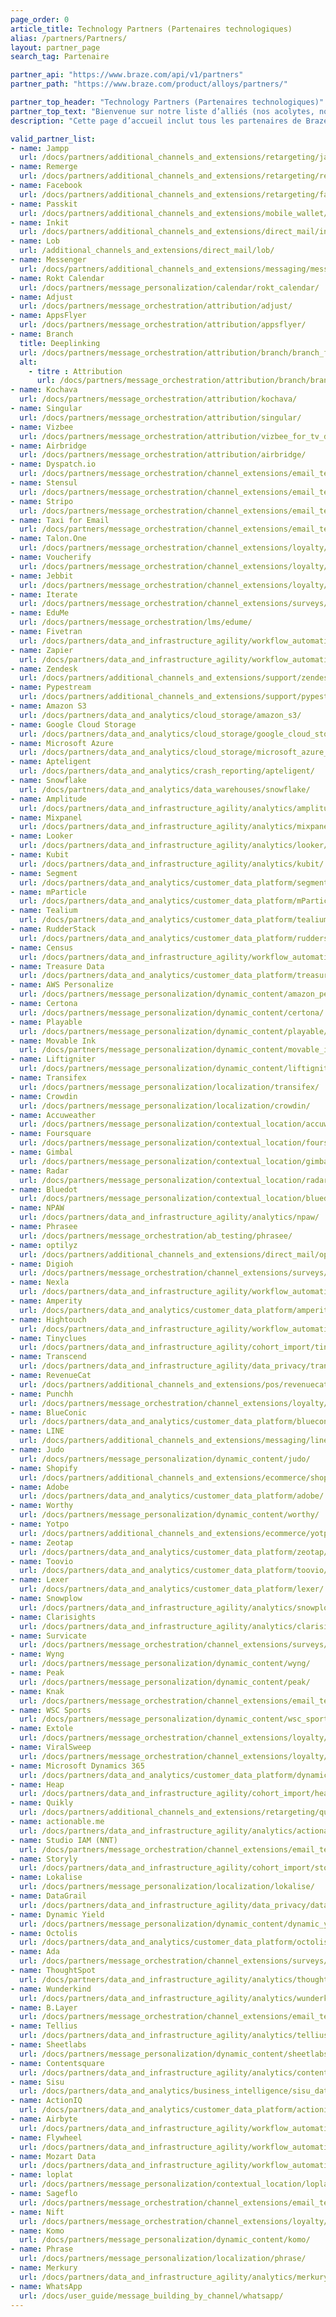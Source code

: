 ```yaml
---
page_order: 0
article_title: Technology Partners (Partenaires technologiques)
alias: /partners/Partners/
layout: partner_page
search_tag: Partenaire

partner_api: "https://www.braze.com/api/v1/partners"
partner_path: "https://www.braze.com/product/alloys/partners/"

partner_top_header: "Technology Partners (Partenaires technologiques)"
partner_top_text: "Bienvenue sur notre liste d’alliés (nos acolytes, nos camarades, nos partenaires) ! Elle vous permettra d’explorer notre documentation technique pour vous aider à implémenter nos Technology Partners (Partenaires technologiques) dans votre SDK Braze. <br> <br>  Si vous cherchez des informations sur comment rejoindre nos Firebrands, une communauté de personnes influentes qui utilisent Braze pour moderniser leur expérience client et leur marketing, consultez notre page d’informations en cliquant <a href='https://brazefirebrands.splashthat.com/'>ici</a>."
description: "Cette page d’accueil inclut tous les partenaires de Braze. Utilisez-la pour explorer la documentation technique qui vous aidera à implémenter des Technology Partners dans votre SDK Braze."

valid_partner_list:
- name: Jampp
  url: /docs/partners/additional_channels_and_extensions/retargeting/jampp/
- name: Remerge
  url: /docs/partners/additional_channels_and_extensions/retargeting/remerge/
- name: Facebook
  url: /docs/partners/additional_channels_and_extensions/retargeting/facebook/
- name: Passkit
  url: /docs/partners/additional_channels_and_extensions/mobile_wallet/passkit/
- name: Inkit
  url: /docs/partners/additional_channels_and_extensions/direct_mail/inkit/
- name: Lob
  url: /additional_channels_and_extensions/direct_mail/lob/
- name: Messenger
  url: /docs/partners/additional_channels_and_extensions/messaging/messenger/
- name: Rokt Calendar
  url: /docs/partners/message_personalization/calendar/rokt_calendar/
- name: Adjust
  url: /docs/partners/message_orchestration/attribution/adjust/
- name: AppsFlyer
  url: /docs/partners/message_orchestration/attribution/appsflyer/
- name: Branch
  title: Deeplinking
  url: /docs/partners/message_orchestration/attribution/branch/branch_for_deeplinking/
  alt:
    - titre : Attribution
      url: /docs/partners/message_orchestration/attribution/branch/branch_for_attribution/
- name: Kochava
  url: /docs/partners/message_orchestration/attribution/kochava/
- name: Singular
  url: /docs/partners/message_orchestration/attribution/singular/
- name: Vizbee
  url: /docs/partners/message_orchestration/attribution/vizbee_for_tv_deeplinking/
- name: Airbridge
  url: /docs/partners/message_orchestration/attribution/airbridge/
- name: Dyspatch.io
  url: /docs/partners/message_orchestration/channel_extensions/email_templates/dyspatch/
- name: Stensul
  url: /docs/partners/message_orchestration/channel_extensions/email_templates/stensul/
- name: Stripo
  url: /docs/partners/message_orchestration/channel_extensions/email_templates/stripo/
- name: Taxi for Email
  url: /docs/partners/message_orchestration/channel_extensions/email_templates/taxi_for_email/
- name: Talon.One
  url: /docs/partners/message_orchestration/channel_extensions/loyalty/talonone/
- name: Voucherify
  url: /docs/partners/message_orchestration/channel_extensions/loyalty/voucherify/
- name: Jebbit
  url: /docs/partners/message_orchestration/channel_extensions/loyalty/jebbit/
- name: Iterate
  url: /docs/partners/message_orchestration/channel_extensions/surveys/iterate/
- name: EduMe
  url: /docs/partners/message_orchestration/lms/edume/
- name: Fivetran
  url: /docs/partners/data_and_infrastructure_agility/workflow_automation/fivetran/
- name: Zapier
  url: /docs/partners/data_and_infrastructure_agility/workflow_automation/zapier/
- name: Zendesk
  url: /docs/partners/additional_channels_and_extensions/support/zendesk/
- name: Pypestream
  url: /docs/partners/additional_channels_and_extensions/support/pypestream/
- name: Amazon S3
  url: /docs/partners/data_and_analytics/cloud_storage/amazon_s3/
- name: Google Cloud Storage
  url: /docs/partners/data_and_analytics/cloud_storage/google_cloud_storage_for_currents/
- name: Microsoft Azure
  url: /docs/partners/data_and_analytics/cloud_storage/microsoft_azure_blob_storage_for_currents/
- name: Apteligent
  url: /docs/partners/data_and_analytics/crash_reporting/apteligent/
- name: Snowflake
  url: /docs/partners/data_and_analytics/data_warehouses/snowflake/
- name: Amplitude
  url: /docs/partners/data_and_infrastructure_agility/analytics/amplitude_for_currents/
- name: Mixpanel
  url: /docs/partners/data_and_infrastructure_agility/analytics/mixpanel_for_currents/
- name: Looker
  url: /docs/partners/data_and_infrastructure_agility/analytics/looker/
- name: Kubit
  url: /docs/partners/data_and_infrastructure_agility/analytics/kubit/
- name: Segment
  url: /docs/partners/data_and_analytics/customer_data_platform/segment/
- name: mParticle
  url: /docs/partners/data_and_analytics/customer_data_platform/mParticle/mparticle_for_currents/
- name: Tealium
  url: /docs/partners/data_and_analytics/customer_data_platform/tealium/
- name: RudderStack
  url: /docs/partners/data_and_analytics/customer_data_platform/rudderstack/
- name: Census
  url: /docs/partners/data_and_infrastructure_agility/workflow_automation/census/
- name: Treasure Data
  url: /docs/partners/data_and_analytics/customer_data_platform/treasure_data/
- name: AWS Personalize
  url: /docs/partners/message_personalization/dynamic_content/amazon_personalize/
- name: Certona
  url: /docs/partners/message_personalization/dynamic_content/certona/
- name: Playable
  url: /docs/partners/message_personalization/dynamic_content/playable/
- name: Movable Ink
  url: /docs/partners/message_personalization/dynamic_content/movable_ink/
- name: Liftigniter
  url: /docs/partners/message_personalization/dynamic_content/liftigniter/
- name: Transifex
  url: /docs/partners/message_personalization/localization/transifex/
- name: Crowdin
  url: /docs/partners/message_personalization/localization/crowdin/
- name: Accuweather
  url: /docs/partners/message_personalization/contextual_location/accuweather/
- name: Foursquare
  url: /docs/partners/message_personalization/contextual_location/foursquare/
- name: Gimbal
  url: /docs/partners/message_personalization/contextual_location/gimbal/
- name: Radar
  url: /docs/partners/message_personalization/contextual_location/radar/
- name: Bluedot
  url: /docs/partners/message_personalization/contextual_location/bluedot/
- name: NPAW
  url: /docs/partners/data_and_infrastructure_agility/analytics/npaw/
- name: Phrasee
  url: /docs/partners/message_orchestration/ab_testing/phrasee/
- name: optilyz
  url: /docs/partners/additional_channels_and_extensions/direct_mail/optilyz/
- name: Digioh
  url: /docs/partners/message_orchestration/channel_extensions/surveys/digioh/
- name: Nexla
  url: /docs/partners/data_and_infrastructure_agility/workflow_automation/nexla/
- name: Amperity
  url: /docs/partners/data_and_analytics/customer_data_platform/amperity/
- name: Hightouch
  url: /docs/partners/data_and_infrastructure_agility/workflow_automation/hightouch/
- name: Tinyclues
  url: /docs/partners/data_and_infrastructure_agility/cohort_import/tinyclues/
- name: Transcend
  url: /docs/partners/data_and_infrastructure_agility/data_privacy/transcend/
- name: RevenueCat
  url: /docs/partners/additional_channels_and_extensions/pos/revenuecat/
- name: Punchh
  url: /docs/partners/message_orchestration/channel_extensions/loyalty/punchh/
- name: BlueConic
  url: /docs/partners/data_and_analytics/customer_data_platform/blueconic/
- name: LINE
  url: /docs/partners/additional_channels_and_extensions/messaging/line/  
- name: Judo
  url: /docs/partners/message_personalization/dynamic_content/judo/
- name: Shopify
  url: /docs/partners/additional_channels_and_extensions/ecommerce/shopify/
- name: Adobe
  url: /docs/partners/data_and_analytics/customer_data_platform/adobe/
- name: Worthy
  url: /docs/partners/message_personalization/dynamic_content/worthy/ 
- name: Yotpo
  url: /docs/partners/additional_channels_and_extensions/ecommerce/yotpo/ 
- name: Zeotap
  url: /docs/partners/data_and_analytics/customer_data_platform/zeotap/
- name: Toovio
  url: /docs/partners/data_and_analytics/customer_data_platform/toovio/
- name: Lexer
  url: /docs/partners/data_and_analytics/customer_data_platform/lexer/
- name: Snowplow
  url: /docs/partners/data_and_infrastructure_agility/analytics/snowplow/
- name: Clarisights
  url: /docs/partners/data_and_infrastructure_agility/analytics/clarisights/
- name: Survicate
  url: /docs/partners/message_orchestration/channel_extensions/surveys/survicate/
- name: Wyng
  url: /docs/partners/message_personalization/dynamic_content/wyng/
- name: Peak
  url: /docs/partners/message_personalization/dynamic_content/peak/
- name: Knak
  url: /docs/partners/message_orchestration/channel_extensions/email_templates/knak/
- name: WSC Sports
  url: /docs/partners/message_personalization/dynamic_content/wsc_sports/
- name: Extole
  url: /docs/partners/message_orchestration/channel_extensions/loyalty/extole/
- name: ViralSweep
  url: /docs/partners/message_orchestration/channel_extensions/loyalty/viralsweep/
- name: Microsoft Dynamics 365
  url: /docs/partners/data_and_analytics/customer_data_platform/dynamics_365_customer_insights/
- name: Heap
  url: /docs/partners/data_and_infrastructure_agility/cohort_import/heap/  
- name: Quikly
  url: /docs/partners/additional_channels_and_extensions/retargeting/quikly/
- name: actionable.me
  url: /docs/partners/data_and_infrastructure_agility/analytics/actionableme/
- name: Studio IAM (NNT)
  url: /docs/partners/message_orchestration/channel_extensions/email_templates/iam_studio/
- name: Storyly
  url: /docs/partners/data_and_infrastructure_agility/cohort_import/storyly/
- name: Lokalise
  url: /docs/partners/message_personalization/localization/lokalise/
- name: DataGrail
  url: /docs/partners/data_and_infrastructure_agility/data_privacy/datagrail/
- name: Dynamic Yield
  url: /docs/partners/message_personalization/dynamic_content/dynamic_yield/
- name: Octolis
  url: /docs/partners/data_and_analytics/customer_data_platform/octolis/
- name: Ada
  url: /docs/partners/message_orchestration/channel_extensions/surveys/ada/
- name: ThoughtSpot
  url: /docs/partners/data_and_infrastructure_agility/analytics/thoughtspot/
- name: Wunderkind
  url: /docs/partners/data_and_infrastructure_agility/analytics/wunderkind/
- name: B.Layer 
  url: /docs/partners/message_orchestration/channel_extensions/email_templates/blayer/
- name: Tellius
  url: /docs/partners/data_and_infrastructure_agility/analytics/tellius/
- name: Sheetlabs
  url: /docs/partners/message_personalization/dynamic_content/sheetlabs/
- name: Contentsquare
  url: /docs/partners/data_and_infrastructure_agility/analytics/contentsquare/
- name: Sisu
  url: /docs/partners/data_and_analytics/business_intelligence/sisu_data/
- name: ActionIQ
  url: /docs/partners/data_and_analytics/customer_data_platform/actioniq/
- name: Airbyte
  url: /docs/partners/data_and_infrastructure_agility/workflow_automation/airbyte/
- name: Flywheel
  url: /docs/partners/data_and_infrastructure_agility/workflow_automation/flywheel/
- name: Mozart Data
  url: /docs/partners/data_and_infrastructure_agility/workflow_automation/mozart_data/
- name: loplat
  url: /docs/partners/message_personalization/contextual_location/loplat/
- name: Sageflo
  url: /docs/partners/message_orchestration/channel_extensions/email_templates/sageflo/
- name: Nift
  url: /docs/partners/message_orchestration/channel_extensions/loyalty/nift/
- name: Komo
  url: /docs/partners/message_personalization/dynamic_content/komo/
- name: Phrase
  url: /docs/partners/message_personalization/localization/phrase/
- name: Merkury
  url: /docs/partners/data_and_infrastructure_agility/analytics/merkury/
- name: WhatsApp
  url: /docs/user_guide/message_building_by_channel/whatsapp/
---
```

